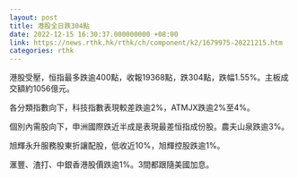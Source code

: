 ```yaml
---
layout: post
title: 港股全日跌304點
date: 2022-12-15 16:30:37.000000000 +08:00
link: https://news.rthk.hk/rthk/ch/component/k2/1679975-20221215.htm
categories: rthk
---
```


港股受壓，恒指最多跌逾400點，收報19368點，跌304點，跌幅1.55%。主板成交額約1056億元。

各分類指數向下，科技指數表現較差跌逾2%，ATMJX跌逾2%至4%。

個別內需股向下，申洲國際跌近半成是表現最差恒指成份股。農夫山泉跌逾3%。

旭輝永升服務股東折讓配股，低收近10%，旭輝控股跌逾1%。

滙豐、渣打、中銀香港股價跌逾1%。3間都跟隨美國加息。
